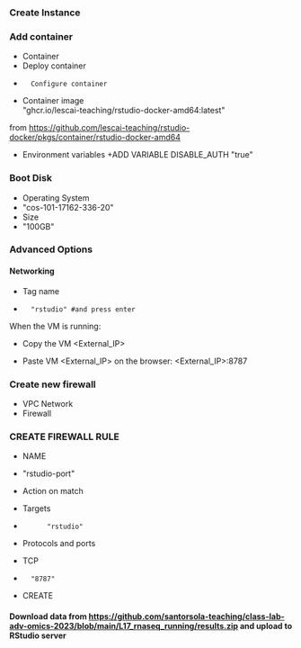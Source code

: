 ### Create Instance

### Add container
- Container 
- 	Deploy container
- 		Configure container

- Container image    
"ghcr.io/lescai-teaching/rstudio-docker-amd64:latest"      

from  https://github.com/lescai-teaching/rstudio-docker/pkgs/container/rstudio-docker-amd64     
   

- Environment variables
	+ADD VARIABLE
		DISABLE_AUTH 
		"true"



### Boot Disk

- Operating System   
- 	"cos-101-17162-336-20"    
- Size    
- 	"100GB"    



### Advanced Options

#### Networking  
- Tag name      
- 		"rstudio" #and press enter


When the VM is running:

- Copy the VM <External_IP>

- Paste VM <External_IP> on the browser:
<External_IP>:8787


### Create new firewall

- VPC Network   
- 	Firewall   

### CREATE FIREWALL RULE


- NAME   
- 	"rstudio-port"   
 
- Action on match
- 	Targets    
- 			"rstudio"    


- Protocols and ports    
-  	TCP    
-   	"8787"

- CREATE



#### Download data from https://github.com/santorsola-teaching/class-lab-adv-omics-2023/blob/main/L17_rnaseq_running/results.zip and upload to RStudio server

